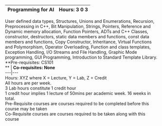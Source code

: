 **Programming for AI** | **Hours: 3 0 3**  
---|---  
User defined data types, Structures, Unions and Enumerations, Recursion, Preprocessing in C++, Bit Manipulation, Strings, Pointers, Reference and Dynamic memory allocation, Function Pointers, ADTs and C++ Classes, constructor, destructors, static data members and functions, const data members and functions, Copy Constructor, Inheritance, Virtual Functions and Polymorphism, Operator Overloading, Function and class templates, Exception Handling, I/O Streams and File Handling, Graphic Mode programming, GUI Programming, Introduction to Standard Template Library. 
**Pre-requisites: CS101  
** | **Co-requisites: None**  
---|---  
Hours: XYZ where X = Lecture, Y = Lab, Z = Credit  
All hours are per week.  
3 Lab hours constitute 1 credit hour  
1 credit hour implies 1 lecture of 50mins per academic week. 16 weeks in total.  
Pre-Requisite courses are courses required to be completed before this course may be taken  
Co-Requisite courses are courses required to be taken along with this course
